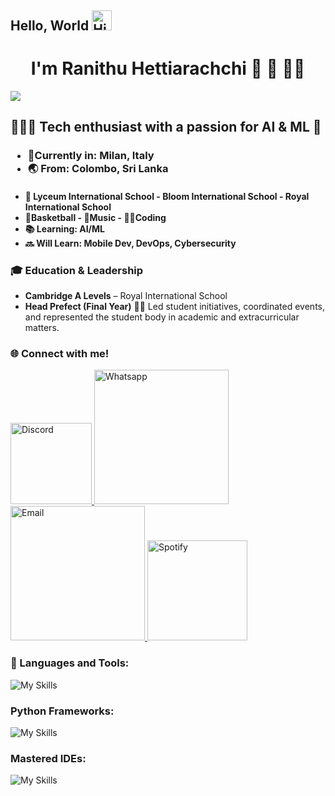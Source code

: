 ## Hello, World <img src="https://x.tw93.fun/images/hi.gif" alt="Hi GIF" style="width:1.5em;">

<h1 align="center">
  <span class="title_small">
  I'm 
  </span>
    Ranithu Hettiarachchi 
  <span class="title_small">
    🏀 🎵 🧑‍💻
  </span>
</h1>

![](https://komarev.com/ghpvc/?username=ranithu-h&color=brightgreen&style=for-the-badge)

## 👨🏽‍💻 Tech enthusiast with a passion for AI & ML 🤖

<h3>

- 📍Currently in: Milan, Italy
- 🌏 From: Colombo, Sri Lanka

</h3>
<h4>

- 🏫 Lyceum International School - Bloom International School - Royal International School
- 🏀Basketball - 🎵Music - 🧑‍💻Coding
- 📚 Learning: AI/ML
- 🔜 Will Learn: Mobile Dev, DevOps, Cybersecurity

</h4>

### 🎓 Education & Leadership

- **Cambridge A Levels** – Royal International School  
- **Head Prefect (Final Year)**
  👨‍🏫 Led student initiatives, coordinated events, and represented the student body in academic and extracurricular matters.

<h3>🌐 Connect with me!</h3>

<p>
  <a href="https://discord.com/users/1024615398915719209">
  <img src="https://img.shields.io/badge/GeNiUS-7289DA?style=for-the-badge&logo=discord&logoColor=white" alt="Discord" width="130">
  </a>

  <a href="https://wa.me/+393291020070">
  <img src="https://img.shields.io/badge/Ranithu 🎧🏀🫧🧸-25D366?style=for-the-badge&logo=whatsapp&logoColor=white" alt="Whatsapp" width="215">
  </a>

  <a href="https://mail.google.com/mail/?view=cm&fs=1&to=ranithuhetti10@gmail.com"> 
  <img src="https://img.shields.io/badge/Ranithuhetti10-ff0000?style=for-the-badge&logo=gmail&logoColor=white" alt="Email" width="215"> 
</a>


  <a href="https://open.spotify.com/user/31zcwc5qqbxbzukn77cvc2tydwya">
  <img src="https://img.shields.io/badge/Ranithu:o-1ED760?style=for-the-badge&logo=spotify&logoColor=white" alt="Spotify" width="160">
  </a>
</p>

<h3>🧰 Languages and Tools: </h3>

![My Skills](https://skillicons.dev/icons?i=js,html,css,md,git,python,java,c,lua,bash&theme=dark)

<h3> Python Frameworks: </h3>

![My Skills](https://skillicons.dev/icons?i=django,flask&theme=dark)

<h3>Mastered IDEs: </h3>

![My Skills](https://skillicons.dev/icons?i=vscode,idea&theme=dark)

